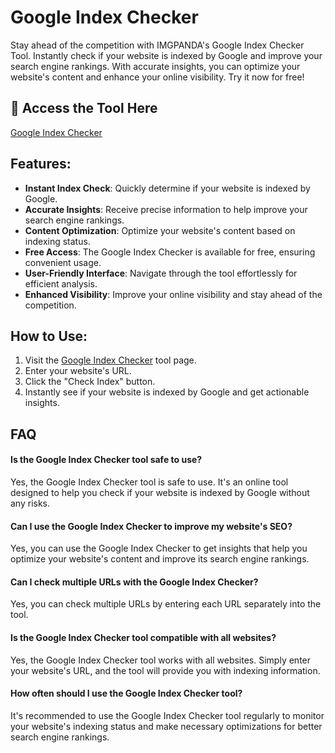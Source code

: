 # Google Index Checker

Stay ahead of the competition with IMGPANDA's Google Index Checker Tool. Instantly check if your website is indexed by Google and improve your search engine rankings. With accurate insights, you can optimize your website's content and enhance your online visibility. Try it now for free!

## 🔗 Access the Tool Here
[Google Index Checker](https://imgpanda.com/google-index-checker/)

## Features:

- **Instant Index Check**: Quickly determine if your website is indexed by Google.
- **Accurate Insights**: Receive precise information to help improve your search engine rankings.
- **Content Optimization**: Optimize your website's content based on indexing status.
- **Free Access**: The Google Index Checker is available for free, ensuring convenient usage.
- **User-Friendly Interface**: Navigate through the tool effortlessly for efficient analysis.
- **Enhanced Visibility**: Improve your online visibility and stay ahead of the competition.

## How to Use:

1. Visit the [Google Index Checker](https://imgpanda.com/google-index-checker/) tool page.
2. Enter your website's URL.
3. Click the "Check Index" button.
4. Instantly see if your website is indexed by Google and get actionable insights.

## FAQ

#### Is the Google Index Checker tool safe to use?

Yes, the Google Index Checker tool is safe to use. It's an online tool designed to help you check if your website is indexed by Google without any risks.

#### Can I use the Google Index Checker to improve my website's SEO?

Yes, you can use the Google Index Checker to get insights that help you optimize your website's content and improve its search engine rankings.

#### Can I check multiple URLs with the Google Index Checker?

Yes, you can check multiple URLs by entering each URL separately into the tool.

#### Is the Google Index Checker tool compatible with all websites?

Yes, the Google Index Checker tool works with all websites. Simply enter your website's URL, and the tool will provide you with indexing information.

#### How often should I use the Google Index Checker tool?

It's recommended to use the Google Index Checker tool regularly to monitor your website's indexing status and make necessary optimizations for better search engine rankings.
